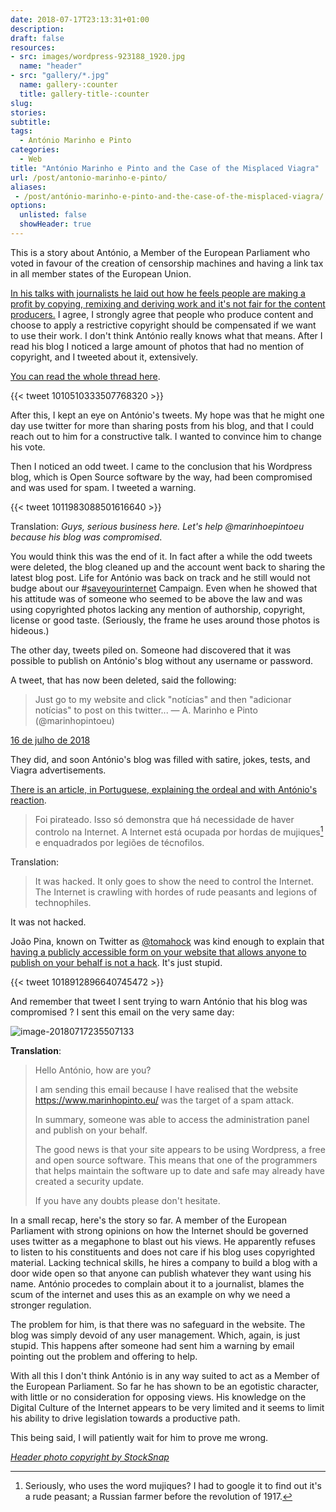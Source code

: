 ```yaml
---
date: 2018-07-17T23:13:31+01:00
description: 
draft: false
resources: 
- src: images/wordpress-923188_1920.jpg
  name: "header"
- src: "gallery/*.jpg"
  name: gallery-:counter
  title: gallery-title-:counter
slug:
stories:
subtitle: 
tags: 
  - António Marinho e Pinto
categories: 
  - Web
title: "António Marinho e Pinto and the Case of the Misplaced Viagra"
url: /post/antonio-marinho-e-pinto/
aliases:
 - /post/antónio-marinho-e-pinto-and-the-case-of-the-misplaced-viagra/
options:
  unlisted: false
  showHeader: true
---
```


This is a story about António, a Member of the European Parliament who voted in favour of the creation of censorship machines and having a link tax in all member states of the European Union. 

[In his talks with journalists he laid out how he feels people are making a profit by copying, remixing and deriving work and it's not fair for the content producers.](http://leitor.exameinformatica.pt/#library/exameinformatica/15-06-2018/edicao-69/noticias/trata-se-de-dividir-os-copiosos-lucros-obtidos-a-custa-da-criacao-alheia-e-do-investimento-alheio) I agree, I strongly agree that people who produce content and choose to apply a restrictive copyright should be compensated if we want to use their work. I don't think António really knows what that means. After I read his blog I noticed a large amount of photos that had no mention of copyright, and I tweeted about it, extensively.

[You can read the whole thread here](https://twitter.com/brunoamaral/status/1010510333507768320).

{{< tweet 1010510333507768320 >}}

After this,  I kept an eye on António's tweets. My hope was that he might one day use twitter for more than sharing posts from his blog, and that I could reach out to him for a constructive talk. I wanted to convince him to change his vote.

Then I noticed an odd tweet. I came to the conclusion that his Wordpress blog, which is Open Source software by the way, had been compromised and was used for spam. I tweeted a warning.

{{< tweet 1011983088501616640 >}}

Translation: *Guys, serious business here. Let's help @marinhoepintoeu because his blog was compromised*. 

You would think this was the end of it. In fact after a while the odd tweets were deleted, the blog cleaned up and the account went back to sharing the latest blog post. Life for António was back on track and he still would not budge about our #[saveyourinternet](https://saveyourinternet.eu/) Campaign. Even when he showed that his attitude was of someone who seemed to be above the law and was using copyrighted photos lacking any mention of authorship, copyright, license or good taste. (Seriously, the frame he uses around those photos is hideous.)

The other day, tweets piled on. Someone had discovered that it was possible to publish on António's blog without any username or password.

A tweet, that has now been deleted, said the following:

> Just go to my website and click "notícias" and then "adicionar notícias" to post on this twitter...
> — A. Marinho e Pinto (@marinhopintoeu) 

[16 de julho de 2018](https://twitter.com/marinhopintoeu/status/1018830268826882048?ref_src=twsrc%5Etfw)

They did, and soon António's blog was filled with satire, jokes, tests, and Viagra advertisements.

[There is an article, in Portuguese, explaining the ordeal and with António's reaction](https://www.sabado.pt/portugal/detalhe/a-sabado-desvenda-o-misterio-da-referencia-a-viagra-de-marinho-e-pinto). 

> Foi pirateado. Isso só demonstra que há necessidade de haver controlo na Internet. A Internet está ocupada por hordas de mujiques[^1] e enquadrados por legiões de técnofilos.

[^1]: Seriously, who uses the word mujiques? I had to google it to find out it's a rude peasant; a Russian farmer before the revolution of 1917. 

Translation:

> It was hacked. It only goes to show the need to control the Internet. The Internet is crawling with hordes of rude peasants and legions of technophiles. 

It was not hacked. 

João Pina, known on Twitter as [@tomahock](https://twitter.com/tomahock) was kind enough to explain that [having a publicly accessible form on your website that allows anyone to publish on your behalf is not a hack](https://twitter.com/tomahock/status/1018912896640745472). It's just stupid. 

{{< tweet 1018912896640745472 >}}

And remember that tweet I sent trying to warn António that his blog was compromised ? I sent this email on the very same day:

![image-20180717235507133](images/email-antonio-marinho-e-pinto.png)

**Translation**:

> Hello António, how are you?
>
> I am sending this email because I have realised that the website https://www.marinhopinto.eu/ was the target of a spam attack.
>
> In summary, someone was able to access the administration panel and publish on your behalf.
>
> The good news is that your site appears to be using Wordpress, a free and open source software.
> This means that one of the programmers that helps maintain the software up to date and safe may already have created a security update.
>
> If you have any doubts please don't hesitate.

In a small recap, here's the story so far. A member of the European Parliament with strong opinions on how the Internet should be governed uses twitter as a megaphone to blast out his views. He apparently refuses to listen to his constituents and does not care if his blog uses copyrighted material. Lacking technical skills, he hires a company to build a blog with a door wide open so that anyone can publish whatever they want using his name. António procedes to complain about it to a journalist, blames the scum of the internet and uses this as an example on why we need a stronger regulation. 

The problem for him, is that there was no safeguard in the website. The blog was simply devoid of any user management. Which, again, is just stupid. This happens after someone had sent him a warning by email pointing out the problem and offering to help.

With all this I don't think António is in any way suited to act as a Member of the European Parliament. So far he has shown to be an egotistic character, with little or no consideration for opposing views. His knowledge on the Digital Culture of the Internet appears to be very limited and it seems to limit his ability to drive legislation towards a productive path.

This being said, I will patiently wait for him to prove me wrong.

[_Header photo copyright by StockSnap_](https://pixabay.com/en/wordpress-blogging-writing-typing-923188/)